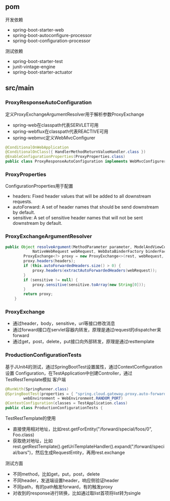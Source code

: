 ## pom

开发依赖
- spring-boot-starter-web
- spring-boot-autoconfigure-processor
- spring-boot-configuration-processor

测试依赖
- spring-boot-starter-test
- junit-vintage-engine
- spring-boot-starter-actuator

## src/main

### ProxyResponseAutoConfiguration
定义ProxyExchangeArgumentResolver用于解析参数ProxyExchange

- spring-web在classpath代表SERVLET可用
- spring-webflux在classpath代表REACTIVE可用
- spring-webmvc定义WebMvcConfigurer

```java
@ConditionalOnWebApplication
@ConditionalOnClass({ HandlerMethodReturnValueHandler.class })
@EnableConfigurationProperties(ProxyProperties.class)
public class ProxyResponseAutoConfiguration implements WebMvcConfigurer {
```

### ProxyProperties
ConfigurationProperties用于配置
- headers: Fixed header values that will be added to all downstream requests.
- autoForward: A set of header names that should be send downstream by default.
- sensitive: A set of sensitive header names that will not be sent downstream by default.

### ProxyExchangeArgumentResolver

```java
public Object resolveArgument(MethodParameter parameter, ModelAndViewContainer mavContainer,
			NativeWebRequest webRequest, WebDataBinderFactory binderFactory) throws Exception {
		ProxyExchange<?> proxy = new ProxyExchange<>(rest, webRequest, mavContainer, binderFactory, type(parameter));
		proxy.headers(headers);
		if (this.autoForwardedHeaders.size() > 0) {
			proxy.headers(extractAutoForwardedHeaders(webRequest));
		}
		if (sensitive != null) {
			proxy.sensitive(sensitive.toArray(new String[0]));
		}
		return proxy;
	}
```

### ProxyExchange

- 通过header，body，sensitive，uri等接口修改消息
- 通过forward接口在servlet容器内转发，原理是通过request的dispatcher来forward
- 通过get，post，delete，put接口向外部转发，原理是通过resttemplate

### ProductionConfigurationTests

基于JUnit4的测试，通过SpringBootTest设置属性，通过ContextConfiguration设置
Configuration，在TestApplication中创建Controller，通过TestRestTemplate模拟
客户端

```java
@RunWith(SpringRunner.class)
@SpringBootTest(properties = { "spring.cloud.gateway.proxy.auto-forward=Baz" },
		webEnvironment = WebEnvironment.RANDOM_PORT)
@ContextConfiguration(classes = TestApplication.class)
public class ProductionConfigurationTests {
```

TestRestTemplate的使用
- 直接使用相对地址，比如rest.getForEntity("/forward/special/foos/0", Foo.class)
- 获取绝对地址，比如rest.getRestTemplate().getUriTemplateHandler().expand("/forward/special/bars")，然后生成RequestEntity，再用rest.exchange

测试方面
- 不同method，比如get，put，post，delete
- 不同header，发送端设置header，响应侧验证header
- 不同path，有的path触发forward，有的触发proxy
- 对收到的response进行转换，比如通过取list首项将list转为single
